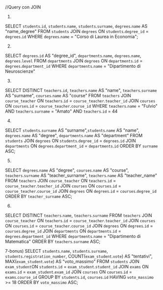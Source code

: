 //Query con JOIN

1)
SELECT `students`.`id`, `students`.`name`, `students`.`surname`, `degrees`.`name` AS "name_degree" 
FROM `students`
JOIN `degrees` ON `students`.`degree_id` = `degrees`.`id`
WHERE `degrees`.`name` = "Corso di Laurea in Economia";


2)
SELECT `degrees`.`id` AS "degree_id", `departments`.`name`, `degrees`.`name`, `degrees`.`level`
FROM `departments` 
JOIN `degrees` ON `departments`.`id` = `degrees`.`department_id` 
WHERE `departments`.`name` = "Dipartimento di Neuroscienze"


3)
SELECT DISTINCT `teachers`.`id`, `teachers`.`name` AS "name", `teachers`.`surname` AS "surname", `courses`.`name` AS "course" 
FROM `teachers` 
JOIN `course_teacher` ON `teachers`.`id` = `course_teacher`.`teacher_id` 
JOIN `courses` ON `courses`.`id` = `course_teacher`.`course_id`
WHERE `teachers`.`name` = "Fulvio"
AND `teachers`.`surname` = "Amato"
AND `teachers`.`id` = 44


4)
SELECT `students`.`surname` AS "surname",`students`.`name` AS "name", `degrees`.`name` AS "degree", `departments`.`name` AS "department"
FROM `students`
JOIN `degrees` ON `students`.`degree_id` = `degrees`.`id`
JOIN `departments` ON `degrees`.`department_id` = `departments`.`id`
ORDER BY `surname` ASC;


5)
SELECT `degrees`.`name` AS "degree", `courses`.`name` AS "course", `teachers`.`surname` AS "teacher_surname",  `teachers`.`name` AS "teacher_name" 
FROM `teachers`
JOIN `course_teacher` ON `teachers`.`id` = `course_teacher`.`teacher_id`
JOIN `courses` ON `courses`.`id` = `course_teacher`.`course_id` 
JOIN `degrees` ON `degrees`.`id` = `courses`.`degree_id`
ORDER BY `teacher_surname` ASC;


6)
SELECT DISTINCT `teachers`.`name`, `teachers`.`surname`
FROM `teachers` 
JOIN `course_teacher` ON `teachers`.`id` = `course_teacher`.`teacher_id` 
JOIN `courses` ON `courses`.`id` = `course_teacher`.`course_id` 
JOIN `degrees` ON `degrees`.`id` = `courses`.`degree_id` 
JOIN `departments` ON `departments`.`id` = `degrees`.`department_id`
WHERE `departments`.`name` = "Dipartimento di Matematica"
ORDER BY `teachers`.`surname` ASC;


7-bonus)
SELECT  `students`.`name`, `students`.`surname`, `students`.`registration_number`,
COUNT(`exam_student`.`vote`) AS "tentativi",
MAX(`exam_student`.`vote`) AS "voto_massimo"
FROM `students`
JOIN `exam_student`ON `students`.`id` = `exam_student`.`student_id`
JOIN `exams` ON `exams`.`id` = `exam_student`.`exam_id`
JOIN `courses` ON `courses`.`id` = `exams`.`course_id`
GROUP BY `students`.`id`, `courses`.`id`
HAVING `voto_massimo` >= 18
ORDER BY `voto_massimo` ASC;